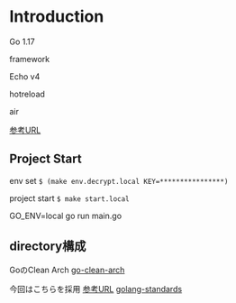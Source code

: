 # Introduction

Go 1.17

framework

Echo v4

hotreload

air

[参考URL](https://blog.homie.co.jp/entry/golang-air#realize%E3%81%8B%E3%82%89air%E3%81%AB%E7%A7%BB%E8%A1%8C%E3%81%97%E3%81%9F%E7%90%86%E7%94%B)


## Project Start

env set
`$ (make env.decrypt.local KEY=****************)`

project start
`$ make start.local`



GO_ENV=local go run main.go

## directory構成

GoのClean Arch
[go-clean-arch](https://github.com/bxcodec/go-clean-arch)

今回はこちらを採用
[参考URL](https://qiita.com/sueken/items/87093e5941bfbc09bea8)
[golang-standards](https://github.com/golang-standards/project-layout/blob/master/README_ja.md)
